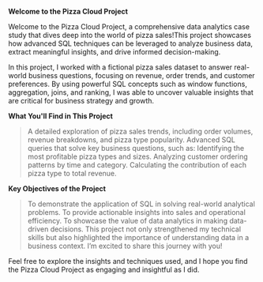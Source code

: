 
**Welcome to the Pizza Cloud Project**

Welcome to the Pizza Cloud Project, a comprehensive data analytics case study that dives deep into the world of pizza sales!This project showcases how advanced SQL techniques can be leveraged to analyze business data, extract meaningful insights, and drive informed decision-making.

In this project, I worked with a fictional pizza sales dataset to answer real-world business questions, focusing on revenue, order trends, and customer preferences. By using powerful SQL concepts such as window functions, aggregation, joins, and ranking, I was able to uncover valuable insights that are critical for business strategy and growth.

**What You'll Find in This Project**
> A detailed exploration of pizza sales trends, including order volumes, revenue breakdowns, and pizza type popularity.
> Advanced SQL queries that solve key business questions, such as:
> Identifying the most profitable pizza types and sizes.
> Analyzing customer ordering patterns by time and category.
> Calculating the contribution of each pizza type to total revenue.

**Key Objectives of the Project**
> To demonstrate the application of SQL in solving real-world analytical problems.
> To provide actionable insights into sales and operational efficiency.
> To showcase the value of data analytics in making data-driven decisions.
> This project not only strengthened my technical skills but also highlighted the importance of understanding data in a business context. I’m excited to share this journey with you!

Feel free to explore the insights and techniques used, and I hope you find the Pizza Cloud Project as engaging and insightful as I did.
